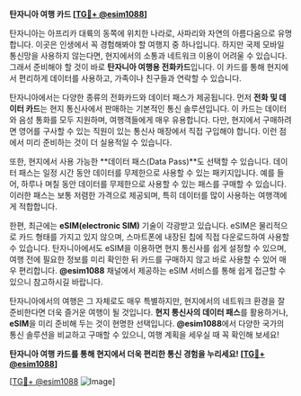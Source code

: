 **탄자니아 여행 카드 [[TG💪+ @esim1088](https://t.me/s/esim1088)]**

탄자니아는 아프리카 대륙의 동쪽에 위치한 나라로, 사파리와 자연의 아름다움으로 유명합니다. 이곳은 인생에서 꼭 경험해봐야 할 여행지 중 하나입니다. 하지만 국제 모바일 통신망을 사용하지 않는다면, 현지에서의 소통과 네트워크 이용이 어려울 수 있습니다. 그래서 준비해야 할 것이 바로 **탄자니아 여행용 전화카드**입니다. 이 카드를 통해 현지에서 편리하게 데이터를 사용하고, 가족이나 친구들과 연락할 수 있습니다.

탄자니아에서는 다양한 종류의 전화카드와 데이터 패스가 제공됩니다. 먼저 **전화 및 데이터 카드**는 현지 통신사에서 판매하는 기본적인 통신 솔루션입니다. 이 카드는 데이터와 음성 통화를 모두 지원하며, 여행객들에게 매우 유용합니다. 다만, 현지에서 구매하려면 영어를 구사할 수 있는 직원이 있는 통신사 매장에서 직접 구입해야 합니다. 이런 점에서 미리 준비하는 것이 더 실용적일 수 있습니다.

또한, 현지에서 사용 가능한 **데이터 패스(Data Pass)**도 선택할 수 있습니다. 데이터 패스는 일정 시간 동안 데이터를 무제한으로 사용할 수 있는 패키지입니다. 예를 들어, 하루나 며칠 동안 데이터를 무제한으로 사용할 수 있는 패스를 구매할 수 있습니다. 이러한 패스는 보통 저렴한 가격으로 제공되며, 특히 데이터를 많이 사용하는 여행객에게 적합합니다.

한편, 최근에는 **eSIM(electronic SIM)** 기술이 각광받고 있습니다. eSIM은 물리적으로 카드 형태를 가지고 있지 않으며, 스마트폰에 내장된 칩에 직접 다운로드하여 사용할 수 있습니다. 탄자니아에서도 eSIM을 이용하면 현지 통신사를 쉽게 설정할 수 있으며, 여행 전에 필요한 정보를 미리 확인한 뒤 카드를 구매하지 않고 바로 사용할 수 있어 매우 편리합니다. **@esim1088** 채널에서 제공하는 eSIM 서비스를 통해 쉽게 접근할 수 있으니 참고하시길 바랍니다.

탄자니아에서의 여행은 그 자체로도 매우 특별하지만, 현지에서의 네트워크 환경을 잘 준비한다면 더욱 즐거운 여행이 될 것입니다. **현지 통신사의 데이터 패스**를 활용하거나, **eSIM**을 미리 준비해 두는 것이 현명한 선택입니다. **@esim1088**에서 다양한 국가의 통신 솔루션을 비교하고 구매할 수 있으니, 여행 계획을 세우실 때 꼭 확인해 보세요!

**탄자니아 여행 카드를 통해 현지에서 더욱 편리한 통신 경험을 누리세요! [[TG💪+ @esim1088](https://t.me/s/esim1088)]**

[[TG💪+ @esim1088](https://t.me/s/esim1088) ![Image](https://i.postimg.cc/Y0z9fWf4/image.png)]
